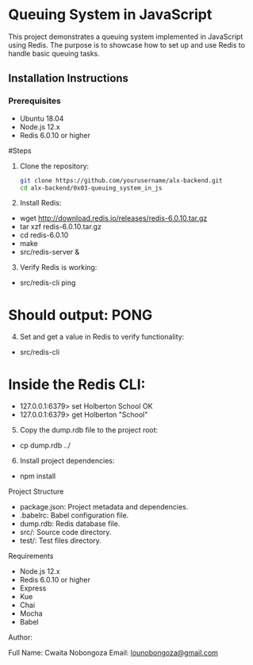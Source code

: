 # Queuing System in JavaScript

This project demonstrates a queuing system implemented in JavaScript using Redis.
The purpose is to showcase how to set up and use Redis to handle basic queuing tasks.

## Installation Instructions

### Prerequisites

- Ubuntu 18.04
- Node.js 12.x
- Redis 6.0.10 or higher

#Steps

1. Clone the repository:
   ```sh
   git clone https://github.com/yourusername/alx-backend.git
   cd alx-backend/0x03-queuing_system_in_js

2. Install Redis:

- wget http://download.redis.io/releases/redis-6.0.10.tar.gz
- tar xzf redis-6.0.10.tar.gz
- cd redis-6.0.10
- make
- src/redis-server &

3. Verify Redis is working:

- src/redis-cli ping
# Should output: PONG

4. Set and get a value in Redis to verify functionality:

- src/redis-cli
# Inside the Redis CLI:
- 127.0.0.1:6379> set Holberton School
OK
- 127.0.0.1:6379> get Holberton
"School"

5. Copy the dump.rdb file to the project root:

- cp dump.rdb ../

6. Install project dependencies:

- npm install

Project Structure

- package.json: Project metadata and dependencies.
- .babelrc: Babel configuration file.
- dump.rdb: Redis database file.
- src/: Source code directory.
- test/: Test files directory.

Requirements

- Node.js 12.x
- Redis 6.0.10 or higher
- Express
- Kue
- Chai
- Mocha
- Babel

Author:

Full Name: Cwaita Nobongoza
Email: lounobongoza@gmail.com
